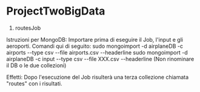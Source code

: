 # ProjectTwoBigData

1) routesJob

Istruzioni per MongoDB:
Importare prima di eseguire il Job, l'input e gli aeroporti. Comandi qui di seguito:
sudo mongoimport -d airplaneDB -c airports --type csv --file airports.csv --headerline
sudo mongoimport -d airplaneDB -c input --type csv --file XXX.csv --headerline
(Non rinominare il DB o le due collezioni)

Effetti:
Dopo l'esecuzione del Job risulterà una terza collezione chiamata "routes" con i risultati.
